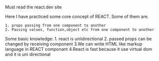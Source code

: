Must read the react.dev site 





Here I have practiced some core concept of REACT. Some of them are.

    1. props passing from one component to another
    2. Passing values, function,object etc from one component to another








Some basic knowledge:
    1. react is uniidirectional
    2. passed props can be changed by receiving component
    3.We can write HTML like markup language in REACT componant
    4.React is fast because it use virtual dom and it is uni directional